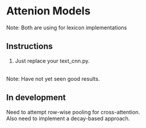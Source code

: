 # Attenion Models
Note: Both are using for lexicon implementations

## Instructions
1. Just replace your text_cnn.py.
<br>
Note: Have not yet seen good results. 

## In development
Need to attempt row-wise pooling for cross-attention.<br>
Also need to implement a decay-based approach. 
